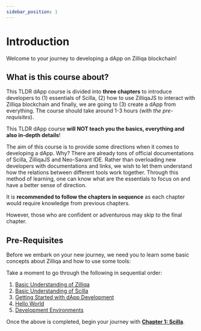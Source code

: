 ```yaml
---
sidebar_position: 1
---
```


# Introduction

Welcome to your journey to developing a dApp on Zilliqa blockchain!

## What is this course about?
This TLDR dApp course is divided into **three chapters** to introduce developers to (1) essentials of Scilla, (2) how to use ZilliqaJS to interact with Zilliqa blockchain and finally, we are going to (3) create a dApp from everything. The course should take around 1-3 hours (_with the pre-requisites_). 

This TLDR dApp course **will NOT teach you the basics, everything and also in-depth details**! 

The aim of this course is to provide some directions when it comes to developing a dApp. Why? There are already tons of official documentations of Scilla, ZilliqaJS and Neo-Savant IDE. Rather than overloading new developers with documentations and links, we wish to let them understand how the relations between different tools work together. Through this method of learning, one can know what are the essentials to focus on and have a better sense of direction.

It is **recommended to follow the chapters in sequence** as each chapter would require knowledge from previous chapters. 

However, those who are confident or adventurous may skip to the final chapter.

## Pre-Requisites

Before we embark on your new journey, we need you to learn some basic concepts about Zilliqa and how to use some tools:

Take a moment to go through the following in sequential order: 

1. [Basic Understanding of Zilliqa](https://dev.zilliqa.com/docs/basics/basics-intro-blockchain)
2. [Basic Understanding of Scilla](https://learnscilla.com/chapters)
2. [Getting Started with dApp Development](https://dev.zilliqa.com/docs/dev/dev-started-introduction)
3. [Hello World](https://dev.zilliqa.com/docs/dev/dev-started-helloworld)
4. [Development Environments](https://dev.zilliqa.com/docs/dev/dev-started-env)


Once the above is completed, begin your journey with [**Chapter 1: Scilla**](./scilla/intro).
